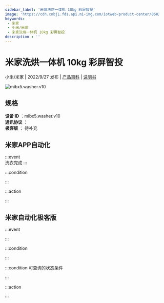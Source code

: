 ```yaml
---
sidebar_label: '米家洗烘一体机 10kg 彩屏智投'
image: 'https://cdn.cnbj1.fds.api.mi-img.com/iotweb-product-center/86024949e6261e36fdb2145af4647fcc_1662344763660.png?GalaxyAccessKeyId=AKVGLQWBOVIRQ3XLEW&Expires=9223372036854775807&Signature=fuOkFf8jIsXEJ5ldnqTQwO2ZlB8='
keywords: 
 - 米家
 - 小米/米家
 - 米家洗烘一体机 10kg 彩屏智投
description : ''
---
```

# 米家洗烘一体机 10kg 彩屏智投

小米/米家 | 2022/9/27 发布 | [产品百科](https://home.mi.com/webapp/content/baike/product/index.html?model=mibx5.washer.v10/) | [说明书](https://home.mi.com/views/introduction.html?model=mibx5.washer.v10&region=cn)

![mibx5.washer.v10](https://cdn.cnbj1.fds.api.mi-img.com/iotweb-product-center/86024949e6261e36fdb2145af4647fcc_1662344763660.png?GalaxyAccessKeyId=AKVGLQWBOVIRQ3XLEW&Expires=9223372036854775807&Signature=fuOkFf8jIsXEJ5ldnqTQwO2ZlB8=)

## 规格  
> 
**设备 ID** ：mibx5.washer.v10  
**通讯协议** ：  
**极客版**  ： 待补充 


## 米家APP自动化  

:::event  
洗衣完成
:::

:::condition  

:::

:::action   

:::

## 米家自动化极客版  

:::event  

:::

:::condition  

:::

:::condition 可查询的状态条件  

:::

:::action  

:::

        
